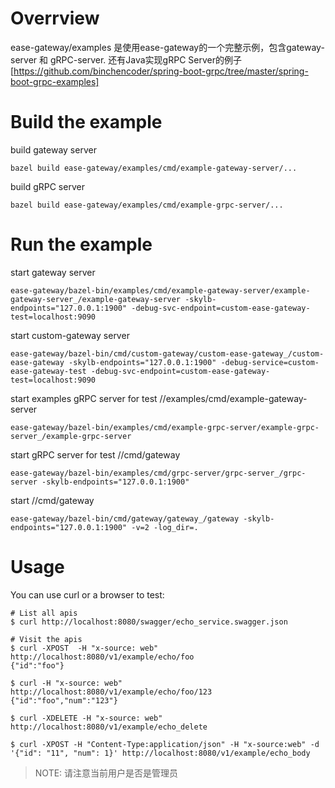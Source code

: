 # Overrview

ease-gateway/examples 是使用ease-gateway的一个完整示例，包含gateway-server 和 gRPC-server. 还有Java实现gRPC Server的例子 [https://github.com/binchencoder/spring-boot-grpc/tree/master/spring-boot-grpc-examples]

# Build the example

build gateway server
```
bazel build ease-gateway/examples/cmd/example-gateway-server/... 
```

build gRPC server
```
bazel build ease-gateway/examples/cmd/example-grpc-server/...
```

# Run the example

start gateway server
```
ease-gateway/bazel-bin/examples/cmd/example-gateway-server/example-gateway-server_/example-gateway-server -skylb-endpoints="127.0.0.1:1900" -debug-svc-endpoint=custom-ease-gateway-test=localhost:9090
```

start custom-gateway server
```
ease-gateway/bazel-bin/cmd/custom-gateway/custom-ease-gateway_/custom-ease-gateway -skylb-endpoints="127.0.0.1:1900" -debug-service=custom-ease-gateway-test -debug-svc-endpoint=custom-ease-gateway-test=localhost:9090
```

start examples gRPC server for test //examples/cmd/example-gateway-server
```
ease-gateway/bazel-bin/examples/cmd/example-grpc-server/example-grpc-server_/example-grpc-server
```

start gRPC server for test //cmd/gateway
```
ease-gateway/bazel-bin/examples/cmd/grpc-server/grpc-server_/grpc-server -skylb-endpoints="127.0.0.1:1900"
```

start //cmd/gateway
```
ease-gateway/bazel-bin/cmd/gateway/gateway_/gateway -skylb-endpoints="127.0.0.1:1900" -v=2 -log_dir=.
```

# Usage

You can use curl or a browser to test:
```
# List all apis
$ curl http://localhost:8080/swagger/echo_service.swagger.json

# Visit the apis
$ curl -XPOST  -H "x-source: web" http://localhost:8080/v1/example/echo/foo
{"id":"foo"}

$ curl -H "x-source: web"  http://localhost:8080/v1/example/echo/foo/123
{"id":"foo","num":"123"}

$ curl -XDELETE -H "x-source: web"  http://localhost:8080/v1/example/echo_delete

$ curl -XPOST -H "Content-Type:application/json" -H "x-source:web" -d '{"id": "11", "num": 1}' http://localhost:8080/v1/example/echo_body
```

> NOTE: 请注意当前用户是否是管理员